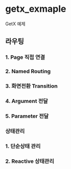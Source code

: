 # getx_exmaple

GetX 예제

## 라우팅

### 1. Page 직접 연결

### 2. Named Routing

### 3. 화면전환 Transition

### 4. Argument 전달

### 5. Parameter 전달

### 상태관리

### 1. 단순상태 관리

### 2. Reactive 상태관리


